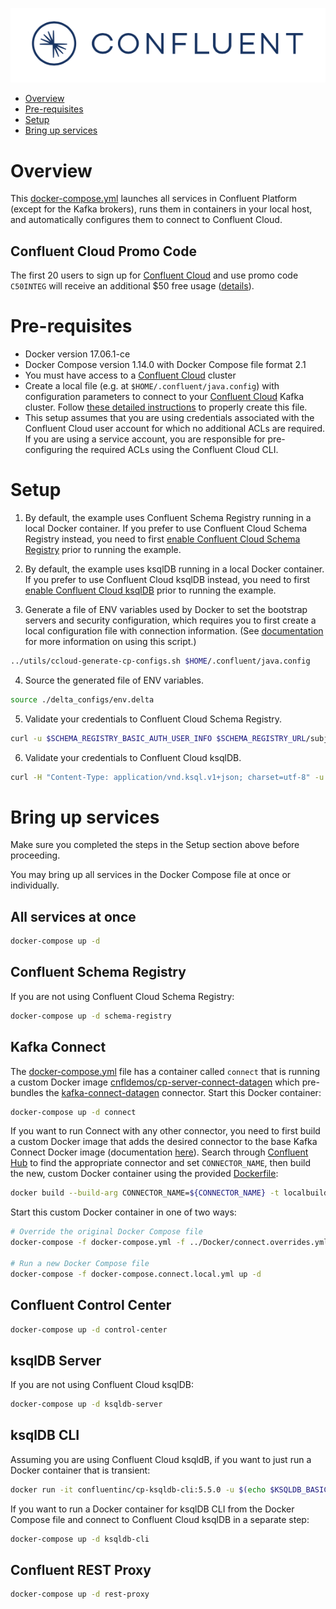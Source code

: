 ![image](../images/confluent-logo-300-2.png)

* [Overview](#overview)
* [Pre-requisites](#pre-requisites)
* [Setup](#setup)
* [Bring up services](#bring-up-services)


# Overview

This [docker-compose.yml](docker-compose.yml) launches all services in Confluent Platform (except for the Kafka brokers), runs them in containers in your local host, and automatically configures them to connect to Confluent Cloud.

## Confluent Cloud Promo Code

The first 20 users to sign up for [Confluent Cloud](https://www.confluent.io/confluent-cloud/?utm_source=github&utm_medium=demo&utm_campaign=ch.cp-all-in-one_type.community_content.cp-all-in-one-cloud) and use promo code ``C50INTEG`` will receive an additional $50 free usage ([details](https://www.confluent.io/confluent-cloud-promo-disclaimer/?utm_source=github&utm_medium=demo&utm_campaign=ch.cp-all-in-one_type.community_content.cp-all-in-one-cloud)).

# Pre-requisites

* Docker version 17.06.1-ce
* Docker Compose version 1.14.0 with Docker Compose file format 2.1
* You must have access to a [Confluent Cloud](https://www.confluent.io/confluent-cloud/?utm_source=github&utm_medium=demo&utm_campaign=ch.cp-all-in-one_type.community_content.cp-all-in-one-cloud) cluster
* Create a local file (e.g. at `$HOME/.confluent/java.config`) with configuration parameters to connect to your [Confluent Cloud](https://www.confluent.io/confluent-cloud/?utm_source=github&utm_medium=demo&utm_campaign=ch.cp-all-in-one_type.community_content.cp-all-in-one-cloud) Kafka cluster.  Follow [these detailed instructions](https://github.com/confluentinc/configuration-templates/tree/master/README.md) to properly create this file.
* This setup assumes that you are using credentials associated with the Confluent Cloud user account for which no additional ACLs are required. If you are using a service account, you are responsible for pre-configuring the required ACLs using the Confluent Cloud CLI.

# Setup

1. By default, the example uses Confluent Schema Registry running in a local Docker container. If you prefer to use Confluent Cloud Schema Registry instead, you need to first [enable Confluent Cloud Schema Registry](http://docs.confluent.io/current/quickstart/cloud-quickstart.html#step-3-configure-sr-ccloud?utm_source=github&utm_medium=demo&utm_campaign=ch.cp-all-in-one_type.community_content.cp-all-in-one-cloud) prior to running the example.

2. By default, the example uses ksqlDB running in a local Docker container. If you prefer to use Confluent Cloud ksqlDB instead, you need to first [enable Confluent Cloud ksqlDB](https://docs.confluent.io/current/quickstart/cloud-quickstart/ksql.html#create-a-ksqldb-application-in-ccloud?utm_source=github&utm_medium=demo&utm_campaign=ch.cp-all-in-one_type.community_content.cp-all-in-one-cloud) prior to running the example.

3. Generate a file of ENV variables used by Docker to set the bootstrap servers and security configuration, which requires you to first create a local configuration file with connection information.
(See [documentation](https://docs.confluent.io/current/cloud/connect/auto-generate-configs.html?utm_source=github&utm_medium=demo&utm_campaign=ch.cp-all-in-one_type.community_content.cp-all-in-one-cloud) for more information on using this script.)

```bash
../utils/ccloud-generate-cp-configs.sh $HOME/.confluent/java.config
```

4. Source the generated file of ENV variables.

```bash
source ./delta_configs/env.delta
```

5. Validate your credentials to Confluent Cloud Schema Registry.

```bash
curl -u $SCHEMA_REGISTRY_BASIC_AUTH_USER_INFO $SCHEMA_REGISTRY_URL/subjects
``` 

6. Validate your credentials to Confluent Cloud ksqlDB.

```bash
curl -H "Content-Type: application/vnd.ksql.v1+json; charset=utf-8" -u $KSQLDB_BASIC_AUTH_USER_INFO $KSQLDB_ENDPOINT/info
```

# Bring up services

Make sure you completed the steps in the Setup section above before proceeding. 

You may bring up all services in the Docker Compose file at once or individually.

## All services at once

```bash
docker-compose up -d
```

## Confluent Schema Registry

If you are not using Confluent Cloud Schema Registry:

```bash
docker-compose up -d schema-registry
```

## Kafka Connect

The [docker-compose.yml](docker-compose.yml) file has a container called `connect` that is running a custom Docker image [cnfldemos/cp-server-connect-datagen](https://hub.docker.com/r/cnfldemos/cp-server-connect-datagen/) which pre-bundles the [kafka-connect-datagen](https://www.confluent.io/hub/confluentinc/kafka-connect-datagen?utm_source=github&utm_medium=demo&utm_campaign=ch.cp-all-in-one_type.community_content.cp-all-in-one-cloud) connector.
Start this Docker container:

```bash
docker-compose up -d connect
```

If you want to run Connect with any other connector, you need to first build a custom Docker image that adds the desired connector to the base Kafka Connect Docker image (documentation [here](https://docs.confluent.io/current/connect/managing/extending.html?utm_source=github&utm_medium=demo&utm_campaign=ch.cp-all-in-one_type.community_content.cp-all-in-one-cloud)).
Search through [Confluent Hub](https://www.confluent.io/hub/?utm_source=github&utm_medium=demo&utm_campaign=ch.cp-all-in-one_type.community_content.cp-all-in-one-cloud) to find the appropriate connector and set `CONNECTOR_NAME`, then build the new, custom Docker container using the provided [Dockerfile](../Docker/Dockerfile):

```bash
docker build --build-arg CONNECTOR_NAME=${CONNECTOR_NAME} -t localbuild/connect_custom_example:latest -f ../Docker/Dockerfile .
```

Start this custom Docker container in one of two ways:

```bash
# Override the original Docker Compose file
docker-compose -f docker-compose.yml -f ../Docker/connect.overrides.yml up -d connect

# Run a new Docker Compose file
docker-compose -f docker-compose.connect.local.yml up -d
```

## Confluent Control Center

```bash
docker-compose up -d control-center
```

## ksqlDB Server

If you are not using Confluent Cloud ksqlDB:

```bash
docker-compose up -d ksqldb-server
```

## ksqlDB CLI

Assuming you are using Confluent Cloud ksqldB, if you want to just run a Docker container that is transient:

```bash
docker run -it confluentinc/cp-ksqldb-cli:5.5.0 -u $(echo $KSQLDB_BASIC_AUTH_USER_INFO | awk -F: '{print $1}') -p $(echo $KSQLDB_BASIC_AUTH_USER_INFO | awk -F: '{print $2}') $KSQLDB_ENDPOINT
```

If you want to run a Docker container for ksqlDB CLI from the Docker Compose file and connect to Confluent Cloud ksqlDB in a separate step:

```bash
docker-compose up -d ksqldb-cli
```

## Confluent REST Proxy

```bash
docker-compose up -d rest-proxy
```
